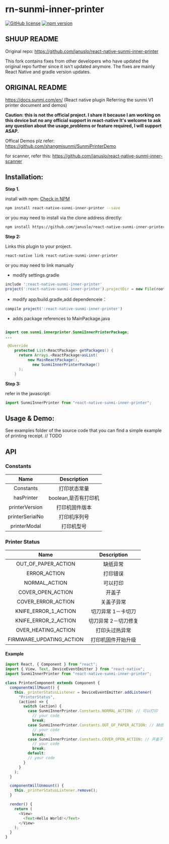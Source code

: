 # rn-sunmi-inner-printer

[![GitHub license](https://img.shields.io/badge/license-MIT-blue.svg)](https://raw.githubusercontent.com/januslo/react-native-sunmi-inner-printer/master/LICENSE) [![npm version](https://badge.fury.io/js/react-native-sunmi-inner-printer.svg)](https://www.npmjs.com/package/react-native-sunmi-inner-printer)

## SHUUP README

Original repo:
https://github.com/januslo/react-native-sunmi-inner-printer

This fork contains fixes from other developers who have updated the original repo further since it isn't updated anymore. The fixes are mainly React Native and gradle version updates.

## ORIGINAL README

https://docs.sunmi.com/en/
(React native plugin Referring the sunmi V1 printer document and demos)

**Caution: this is not the official project. I share it because I am working on this device but no any official support in react-native It's welcome to ask any question about the usage,problems or feature required, I will support ASAP.**

Offical Demos plz refer: https://github.com/shangmisunmi/SunmiPrinterDemo

for scanner, refer this: https://github.com/januslo/react-native-sunmi-inner-scanner

## Installation:

**Step 1.**

install with npm: [Check in NPM](https://www.npmjs.com/package/react-native-sunmi-inner-printer)

```bash
npm install react-native-sunmi-inner-printer --save
```

or you may need to install via the clone address directly:

```bash
npm install https://github.com/januslo/react-native-sunmi-inner-printer.git --save
```

**Step 2:**

Links this plugin to your project.

```bash
react-native link react-native-sunmi-inner-printer
```

or you may need to link manually

- modify settings.gradle

```javascript
include ':react-native-sunmi-inner-printer'
project(':react-native-sunmi-inner-printer').projectDir = new File(rootProject.projectDir, '../node_modules/react-native-sunmi-inner-printer/android')
```

- modify app/build.gradle,add dependenceie：

```javascript
compile project(':react-native-sunmi-inner-printer')
```

- adds package references to MainPackage.java

```java

import com.sunmi.innerprinter.SunmiInnerPrinterPackage;
...

 @Override
    protected List<ReactPackage> getPackages() {
      return Arrays.<ReactPackage>asList(
          new MainReactPackage(),
            new SunmiInnerPrinterPackage()
      );
    }

```

**Step 3:**

refer in the javascript:

```javascript
import SunmiInnerPrinter from "react-native-sunmi-inner-printer";
```

## Usage & Demo:

See examples folder of the source code that you can find a simple example of printing receipt.
// TODO

## API

### Constants

|      Name       |     Description      |
| :-------------: | :------------------: |
|    Constants    |     打印状态常量     |
|   hasPrinter    | boolean,是否有打印机 |
| printerVersion  |    打印机固件版本    |
| printerSerialNo |     打印机序列号     |
|  printerModal   |      打印机型号      |

### Printer Status

|           Name           |     Description      |
| :----------------------: | :------------------: |
|   OUT_OF_PAPER_ACTION    |       缺纸异常       |
|       ERROR_ACTION       |       打印错误       |
|      NORMAL_ACTION       |       可以打印       |
|    COVER_OPEN_ACTION     |        开盖子        |
|    COVER_ERROR_ACTION    |      关盖子异常      |
|   KNIFE_ERROR_1_ACTION   |  切刀异常 1－卡切刀  |
|   KNIFE_ERROR_2_ACTION   | 切刀异常 2－切刀修复 |
|   OVER_HEATING_ACTION    |    打印头过热异常    |
| FIRMWARE_UPDATING_ACTION |  打印机固件开始升级  |

#### Example

```javascript
import React, { Component } from "react";
import { View, Text, DeviceEventEmitter } from "react-native";
import SunmiInnerPrinter from "react-native-sunmi-inner-printer";

class PrinterComponent extends Component {
  componentWillMount() {
    this._printerStatusListener = DeviceEventEmitter.addListener(
      "PrinterStatus",
      (action) => {
        switch (action) {
          case SunmiInnerPrinter.Constants.NORMAL_ACTION: // 可以打印
            // your code
            break;
          case SunmiInnerPrinter.Constants.OUT_OF_PAPER_ACTION: // 缺纸异常
            // your code
            break;
          case SunmiInnerPrinter.Constants.COVER_OPEN_ACTION: // 开盖子
            // your code
            break;
          default:
          // your code
        }
      }
    );
  }

  componentWillUnmount() {
    this._printerStatusListener.remove();
  }

  render() {
    return (
      <View>
        <Text>Hello World!</Text>
      </View>
    );
  }
}
```
